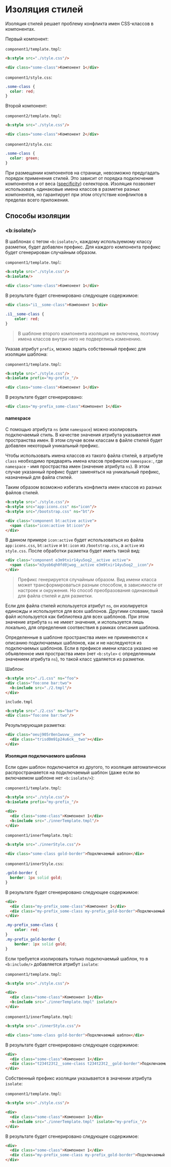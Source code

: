 # Изоляция стилей

Изоляция стилей решает проблему конфликта имен CSS-классов в компонентах.

Первый компонент:

`component1/template.tmpl`:
```html
<b:style src="./style.css"/>

<div class="some-class">Компонент 1</div>
```

`component1/style.css`:
```css
.some-class {
  color: red;
}
```
Второй компонент:

`component2/template.tmpl`:
```html
<b:style src="./style.css"/>

<div class="some-class">Компонент 2</div>
```

`component2/style.css`:
```css
.some-class {
  color: green;
}
```
При размещении компонентов на странице, невозможно  предугадать порядок применения стилей. Это зависит от порядка подключения компонентов и от веса ([specificity](http://www.w3.org/TR/selectors/#specificity)) селекторов.
Изоляция позволяет использовать одинаковые имена классов в разметке разных компонентов, но гарантирует при этом отсутствие конфликтов в пределах всего приложения.

## Способы изоляции
### \<b:isolate/>
В шаблонах с тегом `<b:isolate/>`, каждому используемому классу разметки, будет добавлен префикс. Для каждого компонента префикс будет сгенерирован случайным образом.

`component1/template.tmpl`:
```html
<b:style src="./style.css"/>
<b:isolate/>

<div class="some-class">Компонент 1</div>
```
В результате будет сгененировано следующее содержимое:
```html
<div class="i1__some-class">Компонент 1</div>
```
```css
.i1__some-class {
    color: red;
}
```
> В шаблоне второго компонента изоляция не включена, поэтому имена классов внутри него не подверглись изменению.

Указав атрибут `prefix`, можно задать собственный префикс для изоляции шаблона:

`component1/template.tmpl`:
```html
<b:style src="./style.css"/>
<b:isolate prefix="my-prefix_"/>

<div class="some-class">Компонент 1</div>
```
В результате будет сгенерировано:
```html
<div class="my-prefix_some-class">Компонент 1</div>
```

#### namespace
С помощью атрибута `ns` (или `namespace`) можно изолировать подключаемый стиль. В качестве значения атрибута указывается имя пространства имен. В этом случае всем классам в файле стилей будет добавлен некоторый уникальный префикс.

Чтобы использовать имена классов из такого файла стилей, в атрибуте `class` необходимо предварять имена класов префиксом `namespace:`, где `namespace` - имя простраства имен (значение атрибута `ns`). В этом случае указанный префикс будет заменяться на уникальный префикс, назначеный для файла стилей.

Таким образом возможно избегать конфликта имен классов из разных файлов стилей.

```html
<b:style src="./style.css"/>
<b:style src="app:icons.css" ns="icon"/>
<b:style src="/bootstrap.css" ns="bt"/>

<div class="component bt:active active">
  <span class="icon:active bt:icon"/>
</div>
```

В данном примере `icon:active` будет использоваться из файла `app:icons.css`, `bt:active` и `bt:icon` из `/bootstrap.css`, а `active` из `style.css`. После обработки разметка будет иметь такой вид:

```html
<div class="component e3m9txir14yu5oq2__active active">
  <span class="m3yob6qh0fd0jwog__active e3m9txir14yu5oq2__icon"/>
</div>
```

> Префикс генерируется случайным образом. Вид имени класса может трансформироваться разным способом, в зависимости от настроек и окружения. Но способ преобразования одинаковый для файла стилей и для разметки.

Если для файла стилей используется атрибут `ns`, он изолируется единожды и используется для всех шаблонов. Другими словами, такой файл используется как библиотека для всех шаблонов. При этом значение атрибута `ns` не имеет значения, и используется лишь локально, для определения соотвествия в рамках описания шаблона.

Определенные в шаблоне пространства имен не применяются к описанию подключаемых шаблонов, как и не наследуются из подключаемых шаблонов. Если в префиксе имени класса указано не объявленное имя простраства имен (нет `<b:style>` с определенным значением атрибута `ns`), то такой класс удаляется из разметки.

Шаблон:
```html
<b:style src="./1.css" ns="foo">
<div class="foo:one bar:two">
  <b:include src="./2.tmpl"/>
</div>
```

`include.tmpl`
```html
<b:style src="./2.css" ns="bar">
<div class="foo:one bar:two"/>
```

Результирующая разметка:
```html
<div class="oeuj905r8en1wuvw__one">
  <div class="trisd0m91p24u6ck__two"></div>
</div>
```

#### Изоляция подключаемого шаблона
Если один шаблон подключается из другого, то изоляция автоматически распространаяется на подключаемый шаблон (даже если во включаемом шаблоне нет `<b:isolate/>`):

`component1/template.tmpl`:
```html
<b:style src="./style.css"/>
<b:isolate prefix="my-prefix_"/>

<div>
  <div class="some-class">Компонент 1</div>
  <b:include src="./innerTemplate.tmpl"/>
</div>
```
`component1/innerTemplate.tmpl`:
```html
<b:style src="./innerStyle.css"/>

<div class="some-class gold-border">Подключаемый шаблон</div>
```

`component1/innerStyle.css`:
```css
.gold-border {
  border: 1px solid gold;
}
```
В результате будет сгенерировано следующее содержимое:
```html
<div>
  <div class="my-prefix_some-class">Компонент 1</div>
  <div class="my-prefix_some-class my-prefix_gold-border">Подключаемый шаблон</div>
</div>
```
```css
.my-prefix_some-class {
    color: red;
}
.my-prefix_gold-border {
    border: 1px solid gold;
}
```

Если требуется изолировать только подключаемый шаблон, то в `<b:include/>` добавляется атрибут `isolate`:

`component1/template.tmpl`:
```html
<b:style src="./style.css"/>

<div>
  <div class="some-class">Компонент 1</div>
  <b:include src="./innerTemplate.tmpl" isolate/>
</div>
```
`component1/innerTemplate.tmpl`:
```html
<b:style src="./innerStyle.css"/>

<div class="some-class gold-border">Подключаемый шаблон</div>
```
В результате будет сгенерировано следующее содержимое:
```html
<div>
  <div class="some-class">Компонент 1</div>
  <div class="t234t23t2__some-class t234t23t2__gold-border">Подключаемый шаблон</div>
</div>
```
Собственный префикс изоляции указывается в значении атрибута `isolate`:

`component1/template.tmpl`:
```html
<b:style src="./style.css"/>

<div>
  <div class="some-class">Компонент 1</div>
  <b:include src="./innerTemplate.tmpl" isolate="my-prefix_"/>
</div>
```
В результате будет сгенерировано следующее содержимое:
```html
<div>
  <div class="some-class">Компонент 1</div>
  <div class="my-prefix_some-class my-prefix_gold-border">Подключаемый шаблон</div>
</div>
```
